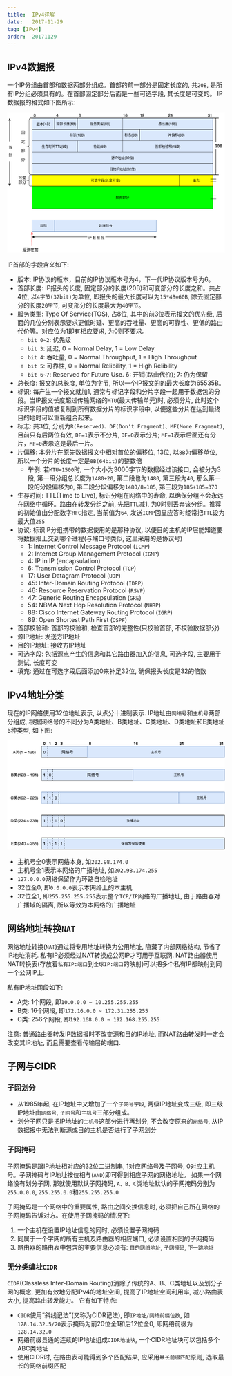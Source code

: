 ```yaml
---
title:  IPv4详解
date:   2017-11-29
tag: [IPv4]
order: -20171129
---
```


## IPv4数据报
一个IP分组由首部和数据两部分组成。首部的前一部分是固定长度的, 共`20B`, 是所有IP分组必须具有的。在首部固定部分后面是一些可选字段, 其长度是可变的。 IP数据报的格式如下图所示:

![IPv4](./img/IPv4.png)

IP首部的字段含义如下:

* 版本: IP协议的版本，目前的IP协议版本号为4，下一代IP协议版本号为6。
* 首部长度: IP报头的长度, 固定部分的长度(20B)和可变部分的长度之和。共占4位, 以`4字节(32bit)`为单位, 即报头的最大长度可以为`15*4B=60B`, 除去固定部分的长度`20字节`, 可变部分的长度最大为`40字节`。
* 服务类型: Type Of Service(TOS), 占8位, 其中的前3位表示报文的优先级, 后面的几位分别表示要求更低时延、更高的吞吐量、更高的可靠性、更低的路由代价等。对应位为1即有相应要求, 为0则不要求。
  * `bit 0~2`: 优先级
  * `bit 3`: 延迟, 0 = Normal Delay, 1 = Low Delay
  * `bit 4`: 吞吐量, 0 = Normal Throughput, 1 = High Throughput
  * `bit 5`: 可靠性, 0 = Normal Relibility, 1 = High Relibility
  * `bit 6~7`: Reserved for Future Use. 6: 开销(路由代价); 7: 仍为保留
* 总长度: 报文的总长度, 单位为字节, 所以一个IP报文的的最大长度为65535B。
* 标识: 每产生一个报文就加1, 通常与标记字段和分片字段一起用于数据包的分段。当IP报文长度超过传输网络的`MTU`(最大传输单元)时, 必须分片, 此时这个标识字段的值被复制到所有数据分片的标识字段中, 以便这些分片在达到最终目的地时可以重新组合起来。
* 标志: 共3位, 分别为`R(Reserved)、DF(Don't Fragment)、MF(More Fragment)`, 目前只有后两位有效, `DF=1`表示不分片, `DF=0`表示分片; `MF=1`表示后面还有分片，`MF=0`表示这是最后一片。
* 片偏移: 本分片在原先数据报文中相对首位的偏移位, 13位, 以`8B`为偏移单位, 所以一个分片的长度一定是`8B(64bit)`的整数倍
  * 举例: 若`MTU=1500`时, 一个大小为3000字节的数据经过该接口, 会被分为3段, 第一段分组总长度为`1480+20`, 第二段也为`1480`, 第三段为`40`, 那么第一段的分段偏移为`0`, 第二段分段偏移为`1480/8=185`, 第三段为`185+185=370`
* 生存时间: TTL(Time to Live), 标识分组在网络中的寿命, 以确保分组不会永远在网络中循环。路由在转发分组之前, 先把`TTL`减1, 为0时则丢弃该分组。推荐的初始值由分配数字`RFC`指定, 当前值为`64`, 发送`ICMP`回显应答时经常把`TTL`设为最大值`255`
* 协议: 标识IP分组携带的数据使用的是那种协议, 以便目的主机的IP层能知道要将数据报上交到哪个进程(与端口号类似, 这里采用的是协议号)
  * 1: Internet Control Message Protocol (`ICMP`)
  * 2: Internet Group Management Protocol (`IGMP`)
  * 4: IP in IP (encapsulation)
  * 6: Transmission Control Protocol (`TCP`)
  * 17: User Datagram Protocol (`UDP`)
  * 45: Inter-Domain Routing Protocol (`IDRP`)
  * 46: Resource Reservation Protocol (`RSVP`)
  * 47: Generic Routing Encapsulation (`GRE`)
  * 54: NBMA Next Hop Resolution Protocol (`NHRP`)
  * 88: Cisco Internet Gateway Routing Protocol (`IGRP`)
  * 89: Open Shortest Path First (`OSPF`)
* 首部校验和: 首部的校验和, 检查首部的完整性(只校验首部, 不校验数据部分)
* 源IP地址: 发送方IP地址
* 目的IP地址: 接收方IP地址
* 可选字段: 包括源点产生的信息和其它路由器加入的信息, 可选字段, 主要用于测试, 长度可变
* 填充: 通过在可选字段后面添加0来补足32位, 确保报头长度是32的倍数

## IPv4地址分类
现在的IP网络使用32位地址表示, 以点分十进制表示. IP地址由`网络号`和`主机号`两部分组成, 根据网络号的不同分为A类地址、B类地址、C类地址、D类地址和E类地址5种类型, 如下图:

![IPv4](./img/IPv4_type.png)

* 主机号全0表示网络本身, 如`202.98.174.0`
* 主机号全1表示本网络的广播地址, 如`202.98.174.255`
* `127.0.0.0`网络保留作为环路自检地址
* 32位全0, 即`0.0.0.0`表示本网络上的本主机
* 32位全1, 即`255.255.255.255`表示整个`TCP/IP`网络的广播地址, 由于路由器对广播域的隔离, 所以等效为本网络的广播地址

## 网络地址转换`NAT`
网络地址转换(`NAT`)通过将专用地址转换为公用地址, 隐藏了内部网络结构, 节省了IP地址消耗. 私有IP必须经过NAT转换成公网IP才可用于互联网. NAT路由器使用NAT转换表(存放着`私有IP:端口`到`全球IP:端口`的映射)可以把多个私有IP都映射到同一个公网IP上.

私有IP地址网段如下:

* A类: 1个网段, 即`10.0.0.0 ~ 10.255.255.255`
* B类: 16个网段, 即`172.16.0.0 ~ 172.31.255.255`
* C类: 256个网段, 即`192.168.0.0 ~ 192.168.255.255`

注意: 普通路由器转发IP数据报时不改变源和目的IP地址, 而NAT路由转发时一定会改变其IP地址, 而且需要查看传输层的端口.

## 子网与CIDR

### 子网划分

* 从1985年起, 在IP地址中又增加了一个`子网号字段`, 两级IP地址变成三级, 即三级IP地址由`网络号`, `子网号`和`主机号`三部分组成。
* 划分子网只是把IP地址的`主机号`这部分进行再划分, 不会改变原来的`网络号`, 从IP数据报中无法判断源或目的主机是否进行了子网划分

### 子网掩码
子网掩码是跟IP地址相对应的32位二进制串, 1对应网络号及子网号, 0对应主机号。子网掩码与IP地址按位相与(`AND`)即可得到相应子网的网络地址。 如果一个网络没有划分子网, 那就使用默认子网掩码, `A、B、C`类地址默认的子网掩码分别为`255.0.0.0`, `255.255.0.0`和`255.255.255.0`

子网掩码是一个网络中的重要属性, 路由之间交换信息时, 必须把自己所在网络的子网掩码告诉对方。在使用子网掩码的情况下:

1. 一个主机在设置IP地址信息的同时, 必须设置子网掩码
2. 同属于一个字网的所有主机及路由器的相应端口, 必须设置相同的子网掩码
3. 路由器的路由表中包含的主要信息必须有: `目的网络地址`, `子网掩码`, `下一跳地址`

### 无分类编址`CIDR`
`CIDR`(Classless Inter-Domain Routing)消除了传统的A、B、C类地址以及划分子网的概念, 更加有效地分配IPv4的地址空间, 提高了IP地址空间利用率, 减小路由表大小, 提高路由转发能力。 它有如下特点:

* `CIDR`使用“斜线记法”(又称为CIDR记法), 即`IP地址/网络前缀位数`, 如`128.14.32.5/20`表示掩码为前20位全1和后12位全0, 即网络前缀为`128.14.32.0`
* 网络前缀县通的连续的IP地址组成`CIDR地址块`, 一个CIDR地址块可以包括多个ABC类地址
* 使用CIDR时, 在路由表可能得到多个匹配结果, 应采用`最长前缀匹配`原则, 选取最长的网络前缀匹配
